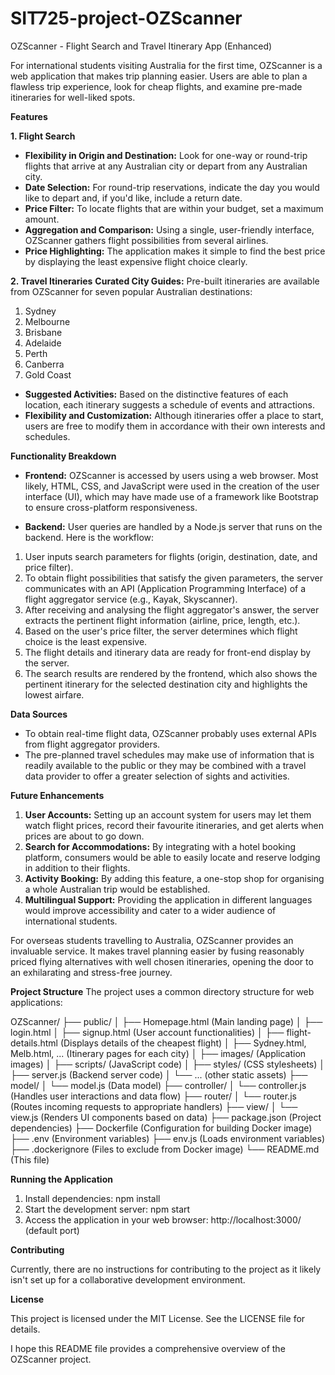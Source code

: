 # SIT725-project-OZScanner

OZScanner - Flight Search and Travel Itinerary App (Enhanced)

For international students visiting Australia for the first time, OZScanner is a web application that makes trip planning easier. Users are able to plan a flawless trip experience, look for cheap flights, and examine pre-made itineraries for well-liked spots.

**Features**

**1. Flight Search**
- **Flexibility in Origin and Destination:** Look for one-way or round-trip flights that arrive at any Australian city or depart from any Australian city.
- **Date Selection:** For round-trip reservations, indicate the day you would like to depart and, if you'd like, include a return date.
- **Price Filter:** To locate flights that are within your budget, set a maximum amount.
- **Aggregation and Comparison:** Using a single, user-friendly interface, OZScanner gathers flight possibilities from several airlines.
- **Price Highlighting:** The application makes it simple to find the best price by displaying the least expensive flight choice clearly.

**2. Travel Itineraries**
**Curated City Guides:** Pre-built itineraries are available from OZScanner for seven popular Australian destinations:
1. Sydney
2. Melbourne
3. Brisbane
4. Adelaide
5. Perth
6. Canberra
7. Gold Coast

- **Suggested Activities:** Based on the distinctive features of each location, each itinerary suggests a schedule of events and attractions.
- **Flexibility and Customization:** Although itineraries offer a place to start, users are free to modify them in accordance with their own interests and schedules.

**Functionality Breakdown**
- **Frontend:** OZScanner is accessed by users using a web browser. Most likely, HTML, CSS, and JavaScript were used in the creation of the user interface (UI), which may have made use of a framework like Bootstrap to ensure cross-platform responsiveness.

- **Backend:** User queries are handled by a Node.js server that runs on the backend. Here is the workflow:
1. User inputs search parameters for flights (origin, destination, date, and price filter).
2. To obtain flight possibilities that satisfy the given parameters, the server communicates with an API (Application Programming Interface) of a flight aggregator service (e.g., Kayak, Skyscanner).
3. After receiving and analysing the flight aggregator's answer, the server extracts the pertinent flight information (airline, price, length, etc.).
4. Based on the user's price filter, the server determines which flight choice is the least expensive.
5. The flight details and itinerary data are ready for front-end display by the server.
6. The search results are rendered by the frontend, which also shows the pertinent itinerary for the selected destination city and highlights the lowest airfare.

**Data Sources**
- To obtain real-time flight data, OZScanner probably uses external APIs from flight aggregator providers.
- The pre-planned travel schedules may make use of information that is readily available to the public or they may be combined with a travel data provider to offer a greater selection of sights and activities.

**Future Enhancements**
1. **User Accounts:** Setting up an account system for users may let them watch flight prices, record their favourite itineraries, and get alerts when prices are about to go down.
2. **Search for Accommodations:** By integrating with a hotel booking platform, consumers would be able to easily locate and reserve lodging in addition to their flights.
3. **Activity Booking:** By adding this feature, a one-stop shop for organising a whole Australian trip would be established.
4. **Multilingual Support:** Providing the application in different languages would improve accessibility and cater to a wider audience of international students.

For overseas students travelling to Australia, OZScanner provides an invaluable service. It makes travel planning easier by fusing reasonably priced flying alternatives with well chosen itineraries, opening the door to an exhilarating and stress-free journey.

**Project Structure**
The project uses a common directory structure for web applications:

OZScanner/
├── public/
│   ├── Homepage.html (Main landing page)
│   ├── login.html
│   ├── signup.html (User account functionalities)
│   ├── flight-details.html (Displays details of the cheapest flight)
│   ├── Sydney.html, Melb.html, ... (Itinerary pages for each city)
│   ├── images/ (Application images)
│   ├── scripts/ (JavaScript code)
│   ├── styles/ (CSS stylesheets)
│   ├── server.js (Backend server code)
│   └── ... (other static assets)
├── model/
│   └── model.js (Data model)
├── controller/
│   └── controller.js (Handles user interactions and data flow)
├── router/
│   └── router.js (Routes incoming requests to appropriate handlers)
├── view/
│   └── view.js (Renders UI components based on data)
├── package.json (Project dependencies)
├── Dockerfile (Configuration for building Docker image)
├── .env (Environment variables)
├── env.js (Loads environment variables)
├── .dockerignore (Files to exclude from Docker image)
└── README.md (This file)

**Running the Application**
1. Install dependencies: npm install
2. Start the development server: npm start
3. Access the application in your web browser: http://localhost:3000/ (default port)

**Contributing**

Currently, there are no instructions for contributing to the project as it likely isn't set up for a collaborative development environment.

**License**

This project is licensed under the MIT License.  See the LICENSE file for details.

I hope this README file provides a comprehensive overview of the OZScanner project.
